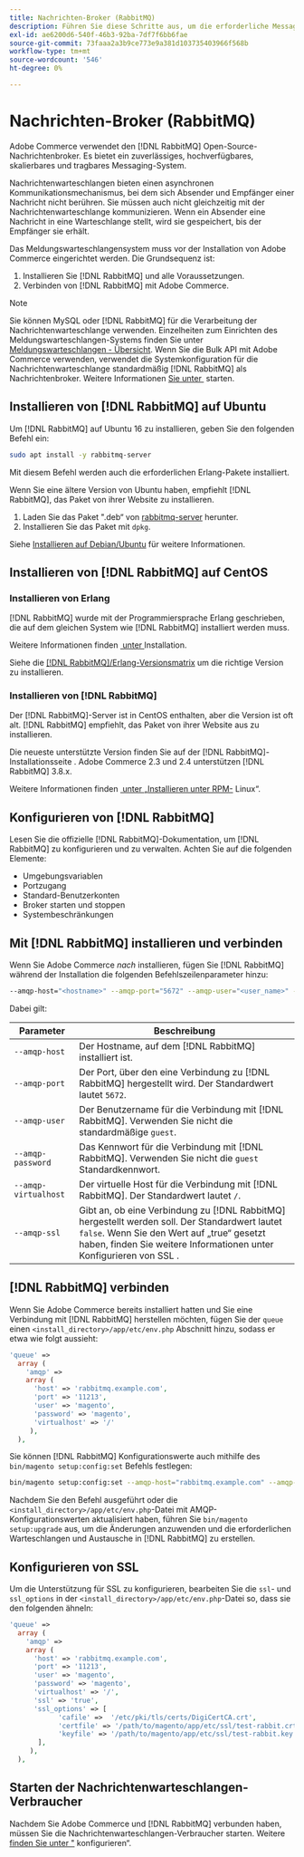 ```yaml
---
title: Nachrichten-Broker (RabbitMQ)
description: Führen Sie diese Schritte aus, um die erforderliche Message Broker-Software (z. B.  [!DNL RabbitMQ]) für lokale Installationen von Adobe Commerce zu installieren und zu konfigurieren.
exl-id: ae6200d6-540f-46b3-92ba-7df7f6bb6fae
source-git-commit: 73faaa2a3b9ce773e9a381d103735403966f568b
workflow-type: tm+mt
source-wordcount: '546'
ht-degree: 0%

---
```


# Nachrichten-Broker (RabbitMQ)

Adobe Commerce verwendet den [!DNL RabbitMQ] Open-Source-Nachrichtenbroker. Es bietet ein zuverlässiges, hochverfügbares, skalierbares und tragbares Messaging-System.

Nachrichtenwarteschlangen bieten einen asynchronen Kommunikationsmechanismus, bei dem sich Absender und Empfänger einer Nachricht nicht berühren. Sie müssen auch nicht gleichzeitig mit der Nachrichtenwarteschlange kommunizieren. Wenn ein Absender eine Nachricht in eine Warteschlange stellt, wird sie gespeichert, bis der Empfänger sie erhält.

Das Meldungswarteschlangensystem muss vor der Installation von Adobe Commerce eingerichtet werden. Die Grundsequenz ist:

1. Installieren Sie [!DNL RabbitMQ] und alle Voraussetzungen.
1. Verbinden von [!DNL RabbitMQ] mit Adobe Commerce.

>[!NOTE]
>
>Sie können MySQL oder [!DNL RabbitMQ] für die Verarbeitung der Nachrichtenwarteschlange verwenden. Einzelheiten zum Einrichten des Meldungswarteschlangen-Systems finden Sie unter [Meldungswarteschlangen - Übersicht](https://developer.adobe.com/commerce/php/development/components/message-queues/). Wenn Sie die Bulk API mit Adobe Commerce verwenden, verwendet die Systemkonfiguration für die Nachrichtenwarteschlange standardmäßig [!DNL RabbitMQ] als Nachrichtenbroker. Weitere Informationen [&#x200B; Sie unter &#x200B;](../../configuration/cli/start-message-queues.md) starten.

## Installieren von [!DNL RabbitMQ] auf Ubuntu

Um [!DNL RabbitMQ] auf Ubuntu 16 zu installieren, geben Sie den folgenden Befehl ein:

```bash
sudo apt install -y rabbitmq-server
```

Mit diesem Befehl werden auch die erforderlichen Erlang-Pakete installiert.

Wenn Sie eine ältere Version von Ubuntu haben, empfiehlt [!DNL RabbitMQ], das Paket von ihrer Website zu installieren.

1. Laden Sie das Paket &quot;.deb“ von [rabbitmq-server](https://www.rabbitmq.com/download.html) herunter.
1. Installieren Sie das Paket mit `dpkg`.

Siehe [Installieren auf Debian/Ubuntu](https://www.rabbitmq.com/install-debian.html) für weitere Informationen.

## Installieren von [!DNL RabbitMQ] auf CentOS

### Installieren von Erlang

[!DNL RabbitMQ] wurde mit der Programmiersprache Erlang geschrieben, die auf dem gleichen System wie [!DNL RabbitMQ] installiert werden muss.

Weitere Informationen finden [&#x200B; unter &#x200B;](https://www.erlang-solutions.com/downloads/) Installation.

Siehe die [[!DNL RabbitMQ]/Erlang-Versionsmatrix](https://www.rabbitmq.com/which-erlang.html) um die richtige Version zu installieren.

### Installieren von [!DNL RabbitMQ]

Der [!DNL RabbitMQ]-Server ist in CentOS enthalten, aber die Version ist oft alt. [!DNL RabbitMQ] empfiehlt, das Paket von ihrer Website aus zu installieren.

Die neueste unterstützte Version finden Sie auf der [!DNL RabbitMQ]-Installationsseite . Adobe Commerce 2.3 und 2.4 unterstützen [!DNL RabbitMQ] 3.8.x.

Weitere Informationen finden [&#x200B; unter „Installieren unter RPM-](https://www.rabbitmq.com/install-rpm.html) Linux“.

## Konfigurieren von [!DNL RabbitMQ]

Lesen Sie die offizielle [!DNL RabbitMQ]-Dokumentation, um [!DNL RabbitMQ] zu konfigurieren und zu verwalten. Achten Sie auf die folgenden Elemente:

* Umgebungsvariablen
* Portzugang
* Standard-Benutzerkonten
* Broker starten und stoppen
* Systembeschränkungen

## Mit [!DNL RabbitMQ] installieren und verbinden

Wenn Sie Adobe Commerce _nach_ installieren, fügen Sie [!DNL RabbitMQ] während der Installation die folgenden Befehlszeilenparameter hinzu:

```bash
--amqp-host="<hostname>" --amqp-port="5672" --amqp-user="<user_name>" --amqp-password="<password>" --amqp-virtualhost="/"
```

Dabei gilt:

| Parameter | Beschreibung |
|--- |--- |
| `--amqp-host` | Der Hostname, auf dem [!DNL RabbitMQ] installiert ist. |
| `--amqp-port` | Der Port, über den eine Verbindung zu [!DNL RabbitMQ] hergestellt wird. Der Standardwert lautet `5672`. |
| `--amqp-user` | Der Benutzername für die Verbindung mit [!DNL RabbitMQ]. Verwenden Sie nicht die standardmäßige `guest`. |
| `--amqp-password` | Das Kennwort für die Verbindung mit [!DNL RabbitMQ]. Verwenden Sie nicht die `guest` Standardkennwort. |
| `--amqp-virtualhost` | Der virtuelle Host für die Verbindung mit [!DNL RabbitMQ]. Der Standardwert lautet `/`. |
| `--amqp-ssl` | Gibt an, ob eine Verbindung zu [!DNL RabbitMQ] hergestellt werden soll. Der Standardwert lautet `false`. Wenn Sie den Wert auf „true“ gesetzt haben, finden Sie weitere Informationen unter Konfigurieren von SSL . |

## [!DNL RabbitMQ] verbinden

Wenn Sie Adobe Commerce bereits installiert hatten und Sie eine Verbindung mit [!DNL RabbitMQ] herstellen möchten, fügen Sie der `queue` einen `<install_directory>/app/etc/env.php` Abschnitt hinzu, sodass er etwa wie folgt aussieht:

```php
'queue' =>
  array (
    'amqp' =>
    array (
      'host' => 'rabbitmq.example.com',
      'port' => '11213',
      'user' => 'magento',
      'password' => 'magento',
      'virtualhost' => '/'
     ),
  ),
```

Sie können [!DNL RabbitMQ] Konfigurationswerte auch mithilfe des `bin/magento setup:config:set` Befehls festlegen:

```bash
bin/magento setup:config:set --amqp-host="rabbitmq.example.com" --amqp-port="11213" --amqp-user="magento" --amqp-password="magento" --amqp-virtualhost="/"
```

Nachdem Sie den Befehl ausgeführt oder die `<install_directory>/app/etc/env.php`-Datei mit AMQP-Konfigurationswerten aktualisiert haben, führen Sie `bin/magento setup:upgrade` aus, um die Änderungen anzuwenden und die erforderlichen Warteschlangen und Austausche in [!DNL RabbitMQ] zu erstellen.

## Konfigurieren von SSL

Um die Unterstützung für SSL zu konfigurieren, bearbeiten Sie die `ssl`- und `ssl_options` in der `<install_directory>/app/etc/env.php`-Datei so, dass sie den folgenden ähneln:

```php
'queue' =>
  array (
    'amqp' =>
    array (
      'host' => 'rabbitmq.example.com',
      'port' => '11213',
      'user' => 'magento',
      'password' => 'magento',
      'virtualhost' => '/',
      'ssl' => 'true',
      'ssl_options' => [
            'cafile' =>  '/etc/pki/tls/certs/DigiCertCA.crt',
            'certfile' => '/path/to/magento/app/etc/ssl/test-rabbit.crt',
            'keyfile' => '/path/to/magento/app/etc/ssl/test-rabbit.key'
       ],
     ),
  ),
```

## Starten der Nachrichtenwarteschlangen-Verbraucher

Nachdem Sie Adobe Commerce und [!DNL RabbitMQ] verbunden haben, müssen Sie die Nachrichtenwarteschlangen-Verbraucher starten. Weitere [&#x200B; finden Sie unter &quot;](../../configuration/cli/start-message-queues.md) konfigurieren“.
